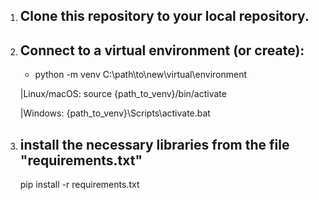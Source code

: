 1. Clone this repository to your local repository.
   -
2. Connect to a virtual environment (or create):
   -
     - python -m venv C:\path\to\new\virtual\environment
      
     |Linux/macOS:  source {path_to_venv}/bin/activate
   
     |Windows:      {path_to_venv}\Scripts\activate.bat

4. install the necessary libraries from the file "requirements.txt"
   -

   pip install -r requirements.txt
    
